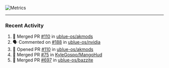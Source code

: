 ![Metrics](https://metrics.lecoq.io/KyleGospo?template=classic&base=header%2C%20activity%2C%20community%2C%20repositories%2C%20metadata&base.indepth=false&base.hireable=false&base.skip=false&config.timezone=America%2FLos_Angeles)

---
### Recent Activity
<!--START_SECTION:activity-->
1. 🎉 Merged PR [#110](https://github.com/ublue-os/akmods/pull/110) in [ublue-os/akmods](https://github.com/ublue-os/akmods)
2. 🗣 Commented on [#188](https://github.com/ublue-os/nvidia/issues/188#issuecomment-1901877608) in [ublue-os/nvidia](https://github.com/ublue-os/nvidia)
3. 💪 Opened PR [#110](https://github.com/ublue-os/akmods/pull/110) in [ublue-os/akmods](https://github.com/ublue-os/akmods)
4. 🎉 Merged PR [#75](https://github.com/KyleGospo/MangoHud/pull/75) in [KyleGospo/MangoHud](https://github.com/KyleGospo/MangoHud)
5. 🎉 Merged PR [#697](https://github.com/ublue-os/bazzite/pull/697) in [ublue-os/bazzite](https://github.com/ublue-os/bazzite)
<!--END_SECTION:activity-->
